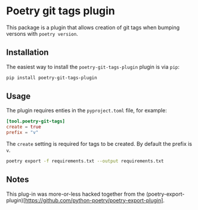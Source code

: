 # Poetry git tags plugin

This package is a plugin that allows creation of git tags when
bumping versons with `poetry version`.

## Installation

The easiest way to install the `poetry-git-tags-plugin` plugin is via `pip`:


```bash
pip install poetry-git-tags-plugin
```


## Usage

The plugin requires enties in the `pyproject.toml` file, for example:

```toml
[tool.poetry-git-tags]
create = true
prefix = "v"
```

The `create` setting is required for tags to be created.
By default the prefix is `v`.

```bash
poetry export -f requirements.txt --output requirements.txt
```

## Notes

This plug-in was more-or-less hacked together from 
the (poetry-export-plugin)[https://github.com/python-poetry/poetry-export-plugin].